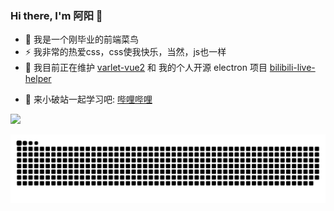 ### Hi there, I'm 阿阳 👋

- 🤔 我是一个刚毕业的前端菜鸟
- ⚡ 我非常的热爱css，css使我快乐，当然，js也一样
- 🌱 我目前正在维护 <a href="https://github.com/varletjs/varlet-vue2">varlet-vue2</a> 和 我的个人开源 electron 项目  <a href="https://github.com/bilibili-ayang/bilibili-live-helper">bilibili-live-helper</a> 
<!-- - 📫 我的邮箱地址 473033518@qq.com -->
- 🔗 来小破站一起学习吧: <a href="https://space.bilibili.com/478490349?spm_id_from=333.1007.0.0">哔哩哔哩</a>

<img  src="https://github-readme-stats.vercel.app/api?username=bilibili-ayang&show_icons=true&hide_title=true)](https://github.com/anuraghazra/github-readme-stats" />

![](https://raw.githubusercontent.com/bilibili-ayang/bilibili-ayang/main/assets/github-contribution-grid-snake.svg)
